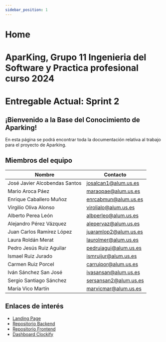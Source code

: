 ```yaml
---
sidebar_position: 1
---
```


# Home

# AparKing, Grupo 11 Ingenieria del Software y Practica profesional curso 2024

# Entregable Actual: Sprint 2

## ¡Bienvenido a la Base del Conocimiento de Aparking!
En esta página se podrá encontrar toda la documentación relativa al trabajo para el proyecto de Aparking. 

## Miembros del equipo
|Nombre| Contacto|
|--|--|
| José Javier Alcobendas Santos | josalcan1@alum.us.es |
| Mario Aroca Páez | maraopae@alum.us.es |
| Enrique Caballero Muñoz | enrcabmun@alum.us.es |
| Virgilio Oliva Alonso | virolialo@alum.us.es |
| Alberto Perea León | albperleo@alum.us.es |
| Alejandro Pérez Vázquez | alepervaz@alum.us.es |
| Juan Carlos Ramírez López | juaramlop2@alum.us.es |
| Laura Roldán Merat | laurolmer@alum.us.es |
| Pedro Jesús Ruiz Aguilar | pedruiagui@alum.us.es |
| Ismael Ruiz Jurado | ismruijur@alum.us.es |
| Carmen Ruiz Porcel | carruipor@alum.us.es |
| Iván Sánchez San José | ivasansan@alum.us.es |
| Sergio Santiago Sánchez | sersansan2@alum.us.es |
| María Vico Martín | marvicmar@alum.us.es |


## Enlaces de interés
* [Landing Page](https://aparking-144153767.hubspotpagebuilder.eu/aparking)
* [Repositorio Backend](https://github.com/Aparking/AparKing_Backend.git)
* [Repositorio Frontend](https://github.com/Aparking/AparKing_Frontend.git)
* [Dashboard Clockify](https://app.clockify.me/shared/66092b981e41eb36ffcf6e14)
